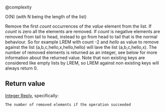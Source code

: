 @complexity

O(N) (with N being the length of the list)


Remove the first _count_ occurrences of the _value_ element from the list.
If _count_ is zero all the elements are removed. If _count_ is negative
elements are removed from tail to head, instead to go from head to tail
that is the normal behaviour. So for example LREM with count -2 and
_hello_ as value to remove against the list (a,b,c,hello,x,hello,hello) will
lave the list (a,b,c,hello,x). The number of removed elements is returned
as an integer, see below for more information about the returned value.
Note that non existing keys are considered like empty lists by LREM, so LREM
against non existing keys will always return 0.

## Return value

[Integer Reply][1], specifically:

`The number of removed elements if the operation succeeded`



[1]: /p/redis/wiki/ReplyTypes
